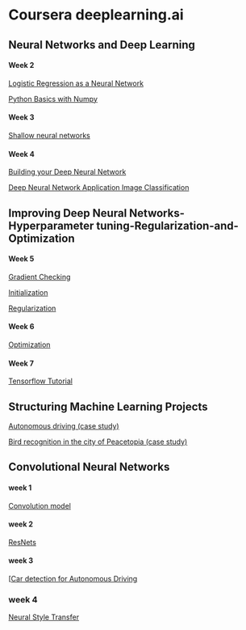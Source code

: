 
# Coursera deeplearning.ai 


##  Neural Networks and Deep Learning

#### Week 2
[Logistic Regression as a Neural Network](https://github.com/fountainhead-gq/Coursera_DeepLearning/blob/master/Neural%20Networks%20and%20Deep%20Learning/Week%202/Logistic%20Regression%20as%20a%20Neural%20Network/Logistic%20Regression%20with%20a%20Neural%20Network%20mindset%20v4.ipynb)

[Python Basics with Numpy](https://github.com/fountainhead-gq/Coursera_DeepLearning/blob/master/Neural%20Networks%20and%20Deep%20Learning/Week%202/Python%20Basics%20with%20Numpy/Python%20Basics%20With%20Numpy%20v3.ipynb)

#### Week 3
[Shallow neural networks](https://github.com/fountainhead-gq/Coursera_DeepLearning/blob/master/Neural%20Networks%20and%20Deep%20Learning/Week%203/Planar%20data%20classification%20with%20one%20hidden%20layer%20v4.ipynb)

#### Week 4
[Building your Deep Neural Network](https://github.com/fountainhead-gq/Coursera_DeepLearning/blob/master/Neural%20Networks%20and%20Deep%20Learning/Week%204/Building%20your%20Deep%20Neural%20Network%20-%20Step%20by%20Step/Building%20your%20Deep%20Neural%20Network%20-%20Step%20by%20Step%20v5.ipynb)

[Deep Neural Network Application Image Classification](https://github.com/fountainhead-gq/Coursera_DeepLearning/blob/master/Neural%20Networks%20and%20Deep%20Learning/Week%204/Deep%20Neural%20Network%20Application%20Image%20Classification/Deep%20Neural%20Network%20-%20Application%20v3.ipynb)


## Improving Deep Neural Networks-Hyperparameter tuning-Regularization-and-Optimization

#### Week 5
[Gradient Checking](https://github.com/fountainhead-gq/Coursera_DeepLearning/blob/master/Improving%20Deep%20Neural%20Networks%20Hyperparameter%20tuning%2C%20Regularization/Week%205/Gradient%20Checking/Gradient%2BChecking%2Bv1.ipynb)

[Initialization](https://github.com/fountainhead-gq/Coursera_DeepLearning/blob/master/Improving%20Deep%20Neural%20Networks%20Hyperparameter%20tuning%2C%20Regularization/Week%205/Initialization/Initialization.ipynb)

[Regularization](https://github.com/fountainhead-gq/Coursera_DeepLearning/blob/master/Improving%20Deep%20Neural%20Networks%20Hyperparameter%20tuning%2C%20Regularization/Week%205/Regularization/Regularization.ipynb)

####  Week 6 

[Optimization ](https://github.com/fountainhead-gq/Coursera_DeepLearning/blob/master/Improving%20Deep%20Neural%20Networks%20Hyperparameter%20tuning%2C%20Regularization/Week%206/Optimization%20methods.ipynb)

####  Week 7
[Tensorflow Tutorial](https://github.com/fountainhead-gq/Coursera_DeepLearning/blob/master/Improving%20Deep%20Neural%20Networks%20Hyperparameter%20tuning%2C%20Regularization/Week%207/Tensorflow%20Tutorial.ipynb)

## Structuring Machine Learning Projects

[Autonomous driving (case study)](https://github.com/fountainhead-gq/Coursera_DeepLearning/blob/master/Structuring%20Machine%20Learning%20Projects/Autonomous%20driving%20(case%20study).md)

[Bird recognition in the city of Peacetopia (case study)](https://github.com/fountainhead-gq/Coursera_DeepLearning/blob/master/Structuring%20Machine%20Learning%20Projects/Bird%20recognition%20in%20the%20city%20of%20Peacetopia%20(case%20study).md)


## Convolutional Neural Networks

#### week 1
[Convolution model](https://github.com/fountainhead-gq/Coursera_DeepLearning/blob/master/Convolutional%20Neural%20Networks/week1/Convolution%20model%20-%20Step%20by%20Step%20-%20v2.ipynb)

#### week 2

[ResNets](https://github.com/fountainhead-gq/Coursera_DeepLearning/blob/master/Convolutional%20Neural%20Networks/week2/ResNets/Residual%20Networks%20-%20v2.ipynb)

#### week 3

[[Car detection for Autonomous Driving](https://github.com/fountainhead-gq/Coursera_DeepLearning/blob/master/Convolutional%20Neural%20Networks/week3/Car%20detection%20for%20Autonomous%20Driving/Autonomous%20driving%20application%20-%20Car%20detection%20-%20v3.ipynb)

### week 4

[Neural Style Transfer](https://github.com/fountainhead-gq/Coursera_DeepLearning/blob/master/Convolutional%20Neural%20Networks/week4/Neural%20Style%20Transfer/Art%20Generation%20with%20Neural%20Style%20Transfer%20-%20v2.ipynb)

